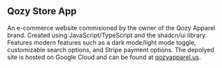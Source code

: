 ## Qozy Store App
An e-commerce website commisioned by the owner of the Qozy Apparel brand. Created using JavaScript/TypeScript and the shadcn/ui library. Features modern features such as a dark mode/light mode toggle, customizable search options, and Stripe payment options. The depolyed site is hosted on Google Cloud and can be found at [qozyapparel.us](https://qozyapparel.us).
